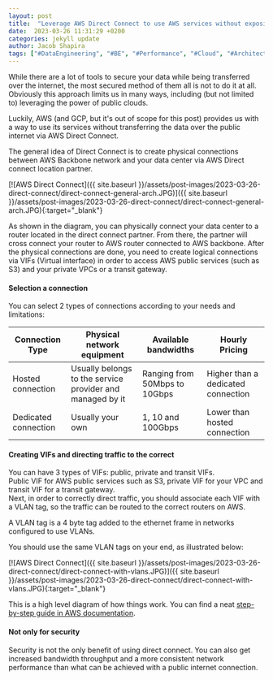 ```yaml
---
layout: post
title:  "Leverage AWS Direct Connect to use AWS services without exposing your data to the public internet" 
date:  2023-03-26 11:31:29 +0200
categories: jekyll update
author: Jacob Shapira
tags: ["#DataEngineering", "#BE", "#Performance", "#Cloud", "#Architecture", "#Devops"]
---
```


While there are a lot of tools to secure your data while being transferred over the internet,
the most secured method of them all is not to do it at all.  
Obviously this approach limits us in many ways, including (but not limited to) leveraging the power of public clouds.

Luckily, AWS (and GCP, but it's out of scope for this post) provides us with a way to use its services without transferring the data over the public internet via AWS Direct Connect.

The general idea of Direct Connect is to create physical connections between AWS Backbone network and your data center via AWS Direct connect location partner.


[![AWS Direct Connect]({{ site.baseurl }}/assets/post-images/2023-03-26-direct-connect/direct-connect-general-arch.JPG)]({{ site.baseurl }}/assets/post-images/2023-03-26-direct-connect/direct-connect-general-arch.JPG){:target="_blank"}

As shown in the diagram, you can physically connect your data center to a router located in the direct connect partner. 
From there, the partner will cross connect your router to AWS router connected to AWS backbone. 
After the physical connections are done, you need to create logical connections via VIFs (Virtual interface) in order to access
AWS public services (such as S3) and your private VPCs or a transit gateway.


#### Selection a connection
You can select 2 types of connections according to your needs and limitations:

| Connection Type | Physical network equipment | Available bandwidths | Hourly Pricing |
| ------- |---------------------------| ------- | ------- |
|  Hosted connection | Usually belongs to the service provider and managed by it | Ranging from 50Mbps to 10Gbps | Higher than a dedicated connection |
|  Dedicated connection | Usually your own          | 1, 10 and 100Gbps | Lower than hosted connection |


#### Creating VIFs and directing traffic to the correct
You can have 3 types of VIFs: public, private and transit VIFs.  
Public VIF for AWS public services such as S3, private VIF for your VPC and transit VIF for a transit gateway.  
Next, in order to correctly direct traffic, you should associate each VIF with a VLAN tag, so the traffic can be routed to the
correct routers on AWS.  

A VLAN tag is a 4 byte tag added to the ethernet frame in networks configured to use VLANs.

You should use the same VLAN tags on your end, as illustrated below:

[![AWS Direct Connect]({{ site.baseurl }}/assets/post-images/2023-03-26-direct-connect/direct-connect-with-vlans.JPG)]({{ site.baseurl }}/assets/post-images/2023-03-26-direct-connect/direct-connect-with-vlans.JPG){:target="_blank"}


This is a high level diagram of how things work. 
You can find a neat <a href="https://docs.aws.amazon.com/directconnect/latest/UserGuide/getting_started.html#ConnectionRequest" target="_blank">step-by-step guide in AWS documentation</a>.


#### Not only for security
Security is not the only benefit of using direct connect. 
You can also get increased bandwidth throughput and a more consistent network performance than what can be achieved with a public internet connection.
 
